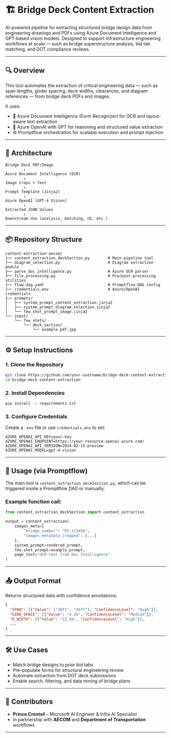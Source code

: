 # 🏗️ Bridge Deck Content Extraction

AI-powered pipeline for extracting structured bridge design data from engineering drawings and PDFs using Azure Document Intelligence and GPT-based vision models. Designed to support infrastructure engineering workflows at scale — such as bridge superstructure analysis, bid tab matching, and DOT compliance reviews.

---

## 🔍 Overview

This tool automates the extraction of critical engineering data — such as span lengths, girder spacing, deck widths, clearances, and diagram references — from bridge deck PDFs and images.

It uses:
- 📄 Azure Document Intelligence (Form Recognizer) for OCR and layout-aware text extraction
- 🤖 Azure OpenAI with GPT for reasoning and structured value extraction
- ⚙️ Promptflow orchestration for scalable execution and prompt injection

---

## 🧱 Architecture
```
Bridge Deck PDF/Image
        ↓
Azure Document Intelligence (OCR)
        ↓
Image Crops + Text
        ↓
Prompt Template (Jinja2)
        ↓
Azure OpenAI (GPT-4 Vision)
        ↓
Extracted JSON Values
        ↓
Downstream Use (analysis, matching, UI, etc.)
```

---

## 📦 Repository Structure

```
content-extraction-aecom/
├── content_extraction_deckSection.py        # Main pipeline tool
├── diagram_selection.py                     # Diagram extraction module
├── parse_doc_intelligence.py                # Azure OCR parser
├── file_processing.py                       # Pre/post-processing utilities
├── flow.dag.yaml                            # Promptflow DAG config
├── credentials.env                          # Azure/OpenAI credentials
├── prompts/
│   ├── system_prompt_content_extraction.jinja2
│   ├── system_prompt_diagram_selection.jinja2
│   └── few_shot_prompt_image.jinja2
└── input/
    └── few_shots/
        └── deck_section/
            └── example.pdf.jpg
```

---

## ⚙️ Setup Instructions

### 1. Clone the Repository
```bash
git clone https://github.com/your-username/bridge-deck-content-extraction.git
cd bridge-deck-content-extraction
```

### 2. Install Dependencies
```bash
pip install -r requirements.txt
```

### 3. Configure Credentials
Create a `.env` file or use `credentials.env` to set:

```env
AZURE_OPENAI_API_KEY=your-key
AZURE_OPENAI_ENDPOINT=https://your-resource.openai.azure.com/
AZURE_OPENAI_API_VERSION=2024-02-15-preview
AZURE_OPENAI_MODEL=gpt-4-vision
```

---

## 🚀 Usage (via Promptflow)

The main tool is `content_extraction_deckSection.py`, which can be triggered inside a Promptflow DAG or manually.

### Example function call:
```python
from content_extraction_deckSection import content_extraction

output = content_extraction(
    images_meta={
        "bridge_number": "PI-123456",
        "images_metadata_cropped": [...]
    },
    system_prompt=rendered_prompt,
    few_shot_prompt=example_prompt,
    page_text="OCR text from Doc Intelligence"
)
```

---

## 📤 Output Format

Returns structured data with confidence annotations:

```json
{
  "SPAN": [{"Value": ["30ft", "45ft"], "ConfidenceLevel": "High"}],
  "GIRD_SPACE": [{"Value": "4.2m", "ConfidenceLevel": "Medium"}],
  "D_WIDTH": [{"Value": "12.5m", "ConfidenceLevel": "High"}],
  ...
}
```

---

## 🛠️ Use Cases

- Match bridge designs to prior bid tabs
- Pre-populate forms for structural engineering review
- Automate extraction from DOT deck submissions
- Enable search, filtering, and data mining of bridge plans

---

## 🤝 Contributors

- **Prince Crentsil** – Microsoft AI Engineer & Infra AI Specialist  
- In partnership with **AECOM** and **Department of Transportation** workflows

---
